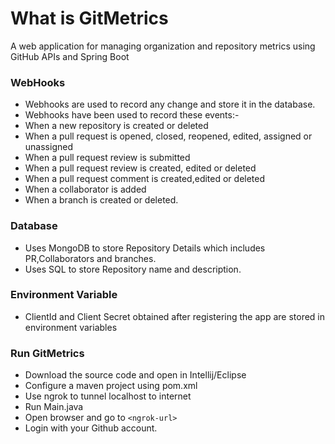 # What is GitMetrics
A web application for managing organization and repository metrics using GitHub APIs and Spring Boot
### WebHooks
* Webhooks are used to record any change and store it in the database.
* Webhooks have been used to record these events:-
* When a new repository is created or deleted
* When a pull request is opened, closed, reopened, edited, assigned or unassigned
* When a pull request review is submitted
* When a pull request review is created, edited or deleted
* When a pull request comment is created,edited or deleted
* When a collaborator is added
* When a branch is created or deleted.
### Database
* Uses MongoDB to store Repository Details which includes PR,Collaborators and branches.
* Uses SQL to store Repository name and description.


### Environment Variable 
* ClientId and Client Secret obtained after registering the app are stored in environment variables


### Run GitMetrics
* Download the source code and open in Intellij/Eclipse
* Configure a maven project using pom.xml
* Use ngrok to tunnel localhost to internet
* Run Main.java
* Open browser and go to `<ngrok-url>`
* Login with your Github account.

    



